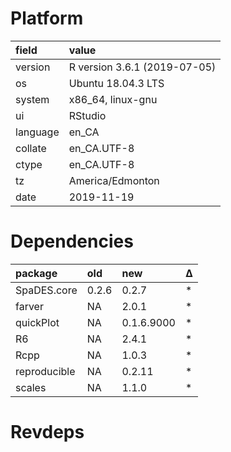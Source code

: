 # Platform

|field    |value                        |
|:--------|:----------------------------|
|version  |R version 3.6.1 (2019-07-05) |
|os       |Ubuntu 18.04.3 LTS           |
|system   |x86_64, linux-gnu            |
|ui       |RStudio                      |
|language |en_CA                        |
|collate  |en_CA.UTF-8                  |
|ctype    |en_CA.UTF-8                  |
|tz       |America/Edmonton             |
|date     |2019-11-19                   |

# Dependencies

|package      |old   |new        |Δ  |
|:------------|:-----|:----------|:--|
|SpaDES.core  |0.2.6 |0.2.7      |*  |
|farver       |NA    |2.0.1      |*  |
|quickPlot    |NA    |0.1.6.9000 |*  |
|R6           |NA    |2.4.1      |*  |
|Rcpp         |NA    |1.0.3      |*  |
|reproducible |NA    |0.2.11     |*  |
|scales       |NA    |1.1.0      |*  |

# Revdeps


